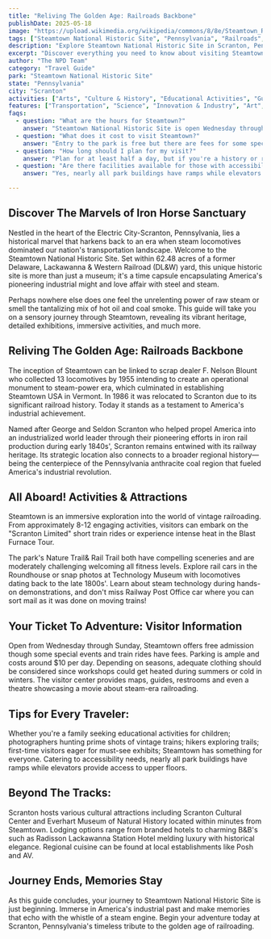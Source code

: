 ```yaml
---
title: "Reliving The Golden Age: Railroads Backbone"
publishDate: 2025-05-18
image: "https://upload.wikimedia.org/wikipedia/commons/8/8e/Steamtown_Roundhouse.jpg"
tags: ["Steamtown National Historic Site", "Pennsylvania", "Railroads", "History", "Activities"]
description: "Explore Steamtown National Historic Site in Scranton, Pennsylvania with our comprehensive visitor guide featuring activities, tips, and local insights."
excerpt: "Discover everything you need to know about visiting Steamtown National Historic Site in Scranton, Pennsylvania."
author: "The NPD Team"
category: "Travel Guide"
park: "Steamtown National Historic Site"
state: "Pennsylvania"
city: "Scranton"
activities: ["Arts", "Culture & History", "Educational Activities", "Guided & Self-Guided Tours"]
features: ["Transportation", "Science", "Innovation & Industry", "Art", "Music & Literature"]
faqs:
  - question: "What are the hours for Steamtown?"
    answer: "Steamtown National Historic Site is open Wednesday through Sunday from 10 am to 4 pm."
  - question: "What does it cost to visit Steamtown?"
    answer: "Entry to the park is free but there are fees for some special events and train rides."
  - question: "How long should I plan for my visit?"
    answer: "Plan for at least half a day, but if you're a history or railroad enthusiast, you might find yourself spending a whole day exploring."
  - question: "Are there facilities available for those with accessibility needs?"
    answer: "Yes, nearly all park buildings have ramps while elevators provide access to upper floors."

---
```


## Discover The Marvels of Iron Horse Sanctuary 
Nestled in the heart of the Electric City-Scranton, Pennsylvania, lies a historical marvel that harkens back to an era when steam locomotives dominated our nation's transportation landscape. Welcome to the Steamtown National Historic Site. Set within 62.48 acres of a former Delaware, Lackawanna & Western Railroad (DL&W) yard, this unique historic site is more than just a museum; it's a time capsule encapsulating America's pioneering industrial might and love affair with steel and steam. 

Perhaps nowhere else does one feel the unrelenting power of raw steam or smell the tantalizing mix of hot oil and coal smoke. This guide will take you on a sensory journey through Steamtown, revealing its vibrant heritage, detailed exhibitions, immersive activities, and much more.

## Reliving The Golden Age: Railroads Backbone
The inception of Steamtown can be linked to scrap dealer F. Nelson Blount who collected 13 locomotives by 1955 intending to create an operational monument to steam-power era, which culminated in establishing Steamtown USA in Vermont. In 1986 it was relocated to Scranton due to its significant railroad history. Today it stands as a testament to America's industrial achievement.

Named after George and Seldon Scranton who helped propel America into an industrialized world leader through their pioneering efforts in iron rail production during early 1840s', Scranton remains entwined with its railway heritage. Its strategic location also connects to a broader regional history—being the centerpiece of the Pennsylvania anthracite coal region that fueled America's industrial revolution.

## All Aboard! Activities & Attractions
Steamtown is an immersive exploration into the world of vintage railroading. From approximately 8-12 engaging activities, visitors can embark on the "Scranton Limited" short train rides or experience intense heat in the Blast Furnace Tour. 

The park's Nature Trail& Rail Trail both have compelling sceneries and are moderately challenging welcoming all fitness levels. Explore rail cars in the Roundhouse or snap photos at Technology Museum with locomotives dating back to the late 1800s'. Learn about steam technology during hands-on demonstrations, and don't miss Railway Post Office car where you can sort mail as it was done on moving trains!

## Your Ticket To Adventure: Visitor Information
Open from Wednesday through Sunday, Steamtown offers free admission though some special events and train rides have fees. Parking is ample and costs around $10 per day. Depending on seasons, adequate clothing should be considered since workshops could get heated during summers or cold in winters. The visitor center provides maps, guides, restrooms and even a theatre showcasing a movie about steam-era railroading.

## Tips for Every Traveler:
Whether you're a family seeking educational activities for children; photographers hunting prime shots of vintage trains; hikers exploring trails; first-time visitors eager for must-see exhibits; Steamtown has something for everyone.
Catering to accessibility needs, nearly all park buildings have ramps while elevators provide access to upper floors.

## Beyond The Tracks:
Scranton hosts various cultural attractions including Scranton Cultural Center and Everhart Museum of Natural History located within minutes from Steamtown. Lodging options range from branded hotels to charming B&B's such as Radisson Lackawanna Station Hotel melding luxury with historical elegance. Regional cuisine can be found at local establishments like Posh and AV.

## Journey Ends, Memories Stay
As this guide concludes, your journey to Steamtown National Historic Site is just beginning. Immerse in America's industrial past and make memories that echo with the whistle of a steam engine. Begin your adventure today at Scranton, Pennsylvania's timeless tribute to the golden age of railroading. 